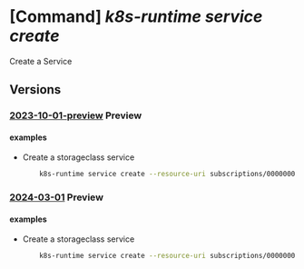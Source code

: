 # [Command] _k8s-runtime service create_

Create a Service

## Versions

### [2023-10-01-preview](/Resources/mgmt-plane/L3tyZXNvdXJjZXVyaX0vcHJvdmlkZXJzL21pY3Jvc29mdC5rdWJlcm5ldGVzcnVudGltZS9zZXJ2aWNlcy97fQ==/2023-10-01-preview.xml) **Preview**

<!-- mgmt-plane /{resourceuri}/providers/microsoft.kubernetesruntime/services/{} 2023-10-01-preview -->

#### examples

- Create a storageclass service
    ```bash
        k8s-runtime service create --resource-uri subscriptions/00000000-1111-2222-3333-444444444444/resourceGroups/example/providers/Microsoft.Kubernetes/connectedClusters/cluster1 --service-name storageclass
    ```

### [2024-03-01](/Resources/mgmt-plane/L3tyZXNvdXJjZXVyaX0vcHJvdmlkZXJzL21pY3Jvc29mdC5rdWJlcm5ldGVzcnVudGltZS9zZXJ2aWNlcy97fQ==/2024-03-01.xml) **Preview**

<!-- mgmt-plane /{resourceuri}/providers/microsoft.kubernetesruntime/services/{} 2024-03-01 -->

#### examples

- Create a storageclass service
    ```bash
        k8s-runtime service create --resource-uri subscriptions/00000000-1111-2222-3333-444444444444/resourceGroups/example/providers/Microsoft.Kubernetes/connectedClusters/cluster1 --service-name storageclass
    ```

